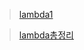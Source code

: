 > [lambda1](https://pearlluck.tistory.com/462)

> [lambda총정리](https://gorokke.tistory.com/38?category=939716)
